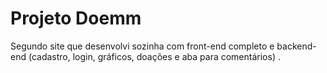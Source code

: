 # Projeto Doemm
Segundo site que desenvolvi sozinha com front-end completo e backend-end (cadastro, login, gráficos, doações e aba para comentários) .
